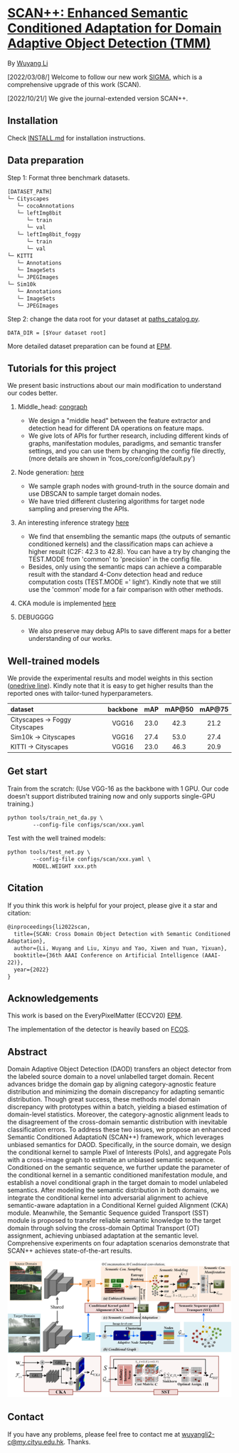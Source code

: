 # [SCAN++: Enhanced Semantic Conditioned Adaptation for Domain Adaptive Object Detection (TMM)](https://www.aaai.org/AAAI22Papers/AAAI-902.LiW.pdf)

By [Wuyang Li](https://wymancv.github.io/wuyang.github.io/)


[2022/03/08/] Welcome to follow our new work [SIGMA](https://github.com/CityU-AIM-Group/SIGMA), which is a comprehensive upgrade of this work (SCAN).

[2022/10/21/] We give the journal-extended version SCAN++.
## Installation

Check [INSTALL.md](https://github.com/CityU-AIM-Group/SCAN/blob/main/INSTALL.md) for installation instructions.

## Data preparation

Step 1: Format three benchmark datasets.

```
[DATASET_PATH]
└─ Cityscapes
   └─ cocoAnnotations
   └─ leftImg8bit
      └─ train
      └─ val
   └─ leftImg8bit_foggy
      └─ train
      └─ val
└─ KITTI
   └─ Annotations
   └─ ImageSets
   └─ JPEGImages
└─ Sim10k
   └─ Annotations
   └─ ImageSets
   └─ JPEGImages
```


Step 2: change the data root for your dataset at [paths_catalog.py](https://github.com/CityU-AIM-Group/SCAN/blob/main/fcos_core/config/paths_catalog.py).

```
DATA_DIR = [$Your dataset root]
```

More detailed dataset preparation can be found at [EPM](https://github.com/chengchunhsu/EveryPixelMatters).


## Tutorials for this project
We present basic instructions about our main modification to understand our codes better.
1. Middle_head: [congraph](https://github.com/CityU-AIM-Group/SCAN/blob/main/fcos_core/modeling/rpn/fcos/condgraph.py)
    - We design a "middle head" between the feature extractor and detection head for different DA operations on feature maps.
    - We give lots of APIs for further research, including different kinds of graphs, manifestation modules, paradigms, and semantic transfer settings, and you can use them by changing the config file directly, (more details are shown in 'fcos_core/config/default.py')

2. Node generation: [here](https://github.com/CityU-AIM-Group/SCAN/blob/main/fcos_core/modeling/rpn/fcos/loss.py)
    - We sample graph nodes with ground-truth in the source domain and use DBSCAN to sample target domain nodes.
    - We have tried different clustering algorithms for target node sampling and preserving the APIs.

3. An interesting inference strategy [here](https://github.com/CityU-AIM-Group/SCAN/blob/main/fcos_core/modeling/rpn/fcos/fcos.py)
    - We find that ensembling the semantic maps (the outputs of semantic conditioned kernels) and the classification maps can achieve a higher result (C2F: 42.3 to 42.8). You can have a try by changing the TEST.MODE from 'common' to 'precision' in the config file. 
    - Besides, only using the semantic maps can achieve a comparable result with the standard 4-Conv detection head and reduce computation costs (TEST.MODE =' light'). Kindly note that we still use the 'common' mode for a fair comparison with other methods.

4. CKA module is implemented [here](https://github.com/CityU-AIM-Group/SCAN/blob/main/fcos_core/modeling/discriminator/fcos_head_discriminator_con.py)

5. DEBUGGGG
      - We also preserve may debug APIs to save different maps for a better understanding of our works.

## Well-trained models 
We provide the experimental results and model weights in this section ([onedrive line](https://portland-my.sharepoint.com/:f:/g/personal/wuyangli2-c_my_cityu_edu_hk/Eso9N-h_saNOt35J7taAEokB23_M6VjXn4xFW9wMP3kR0A?e=Bblcnh)). Kindly note that it is easy to get higher results than the reported ones with tailor-tuned hyperparameters.

| dataset | backbone | mAP	 | mAP@50 |  mAP@75 |	 
| :-----| :----: | :----: |:-----:| :----: | 
| Cityscapes -> Foggy Cityscapes | VGG16 | 23.0 |42.3|21.2|
| Sim10k -> Cityscapes | VGG16 | 27.4 |53.0 |27.4 |
| KITTI -> Cityscapes | VGG16 | 23.0 |46.3 |20.9 |


## Get start 

Train from the scratch:
(Use VGG-16 as the backbone with 1 GPU. Our code doesn't support distributed training now and only supports single-GPU training.)

```
python tools/train_net_da.py \
        --config-file configs/scan/xxx.yaml

```

Test with the well trained models:

```
python tools/test_net.py \
        --config-file configs/scan/xxx.yaml \
        MODEL.WEIGHT xxx.pth

```

 
## Citation 

If you think this work is helpful for your project, please give it a star and citation:
```
@inproceedings{li2022scan,
  title={SCAN: Cross Domain Object Detection with Semantic Conditioned Adaptation},
  author={Li, Wuyang and Liu, Xinyu and Yao, Xiwen and Yuan, Yixuan},
  booktitle={36th AAAI Conference on Artificial Intelligence (AAAI-22)},
  year={2022}
}
```

## Acknowledgements

This work is based on the EveryPixelMatter (ECCV20) [EPM](https://github.com/chengchunhsu/EveryPixelMatters). 

The implementation of the detector is heavily based on [FCOS](https://github.com/tianzhi0549/FCOS/tree/f0a9731dac1346788cc30d5751177f2695caaa1f).

 
## Abstract
Domain Adaptive Object Detection (DAOD) transfers an object detector from the labeled source domain to a novel unlabelled target domain. Recent advances bridge the domain gap by aligning category-agnostic feature distribution and minimizing the domain discrepancy for adapting semantic distribution. Though great success, these methods model domain discrepancy with prototypes within a batch, yielding a biased estimation of domain-level statistics. Moreover, the category-agnostic alignment leads to the disagreement of the cross-domain semantic distribution with inevitable classification errors. To address these two issues, we propose an enhanced Semantic Conditioned AdaptatioN (SCAN++) framework, which leverages unbiased semantics for DAOD. Specifically, in the source domain, we design the conditional kernel to sample Pixel of Interests (PoIs), and aggregate PoIs with a cross-image graph to estimate an unbiased semantic sequence. Conditioned on the semantic sequence, we further update the parameter of the conditional kernel in a semantic conditioned manifestation module, and establish a novel conditional graph in the target domain to model unlabeled semantics. After modeling the semantic distribution in both domains, we integrate the conditional kernel into adversarial alignment to achieve semantic-aware adaptation in a Conditional Kernel guided Alignment (CKA) module. Meanwhile, the Semantic Sequence guided Transport (SST) module is proposed to transfer reliable semantic knowledge to the target domain through solving the cross-domain Optimal Transport (OT) assignment, achieving unbiased adaptation at the semantic level. Comprehensive experiments on four adaptation scenarios demonstrate that SCAN++ achieves state-of-the-art results. 

![image](https://github.com/CityU-AIM-Group/SCAN/blob/SCAN%2B%2B/SCANv2.png)

## Contact 

If you have any problems, please feel free to contact me at wuyangli2-c@my.cityu.edu.hk. Thanks.

